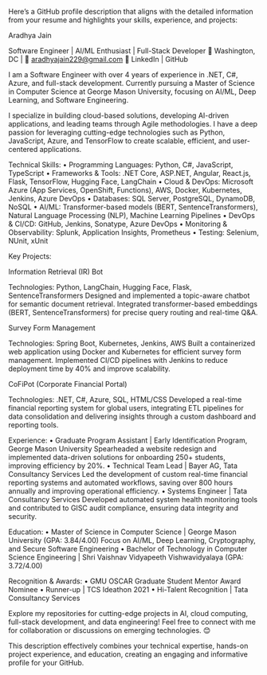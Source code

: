 Here’s a GitHub profile description that aligns with the detailed information from your resume and highlights your skills, experience, and projects:

Aradhya Jain

Software Engineer | AI/ML Enthusiast | Full-Stack Developer
📍 Washington, DC | 📧 aradhyajain229@gmail.com
🔗 LinkedIn | GitHub

I am a Software Engineer with over 4 years of experience in .NET, C#, Azure, and full-stack development. Currently pursuing a Master of Science in Computer Science at George Mason University, focusing on AI/ML, Deep Learning, and Software Engineering.

I specialize in building cloud-based solutions, developing AI-driven applications, and leading teams through Agile methodologies. I have a deep passion for leveraging cutting-edge technologies such as Python, JavaScript, Azure, and TensorFlow to create scalable, efficient, and user-centered applications.

Technical Skills:
	•	Programming Languages: Python, C#, JavaScript, TypeScript
	•	Frameworks & Tools: .NET Core, ASP.NET, Angular, React.js, Flask, TensorFlow, Hugging Face, LangChain
	•	Cloud & DevOps: Microsoft Azure (App Services, OpenShift, Functions), AWS, Docker, Kubernetes, Jenkins, Azure DevOps
	•	Databases: SQL Server, PostgreSQL, DynamoDB, NoSQL
	•	AI/ML: Transformer-based models (BERT, SentenceTransformers), Natural Language Processing (NLP), Machine Learning Pipelines
	•	DevOps & CI/CD: GitHub, Jenkins, Sonatype, Azure DevOps
	•	Monitoring & Observability: Splunk, Application Insights, Prometheus
	•	Testing: Selenium, NUnit, xUnit

Key Projects:

Information Retrieval (IR) Bot

Technologies: Python, LangChain, Hugging Face, Flask, SentenceTransformers
Designed and implemented a topic-aware chatbot for semantic document retrieval. Integrated transformer-based embeddings (BERT, SentenceTransformers) for precise query routing and real-time Q&A.

Survey Form Management

Technologies: Spring Boot, Kubernetes, Jenkins, AWS
Built a containerized web application using Docker and Kubernetes for efficient survey form management. Implemented CI/CD pipelines with Jenkins to reduce deployment time by 40% and improve scalability.

CoFiPot (Corporate Financial Portal)

Technologies: .NET, C#, Azure, SQL, HTML/CSS
Developed a real-time financial reporting system for global users, integrating ETL pipelines for data consolidation and delivering insights through a custom dashboard and reporting tools.

Experience:
	•	Graduate Program Assistant | Early Identification Program, George Mason University
Spearheaded a website redesign and implemented data-driven solutions for onboarding 250+ students, improving efficiency by 20%.
	•	Technical Team Lead | Bayer AG, Tata Consultancy Services
Led the development of custom real-time financial reporting systems and automated workflows, saving over 800 hours annually and improving operational efficiency.
	•	Systems Engineer | Tata Consultancy Services
Developed automated system health monitoring tools and contributed to GISC audit compliance, ensuring data integrity and security.

Education:
	•	Master of Science in Computer Science | George Mason University (GPA: 3.84/4.00)
Focus on AI/ML, Deep Learning, Cryptography, and Secure Software Engineering
	•	Bachelor of Technology in Computer Science Engineering | Shri Vaishnav Vidyapeeth Vishwavidyalaya (GPA: 3.72/4.00)

Recognition & Awards:
	•	GMU OSCAR Graduate Student Mentor Award Nominee
	•	Runner-up | TCS Ideathon 2021
	•	Hi-Talent Recognition | Tata Consultancy Services

Explore my repositories for cutting-edge projects in AI, cloud computing, full-stack development, and data engineering! Feel free to connect with me for collaboration or discussions on emerging technologies. 😊

This description effectively combines your technical expertise, hands-on project experience, and education, creating an engaging and informative profile for your GitHub.
